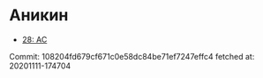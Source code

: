 # Аникин
- [28: AC](28.md)

Commit: 108204fd679cf671c0e58dc84be71ef7247effc4
 fetched at: 20201111-174704
